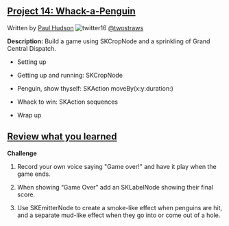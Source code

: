## [Project 14: Whack-a-Penguin](https://www.hackingwithswift.com/read/14/overview)
Written by [Paul Hudson](https://www.hackingwithswift.com/about)  ![twitter16](https://github.com/juliangyurov/PH-Project6a/assets/13259596/445c8ea0-65c4-4dba-8e1f-3f2750f0ef51)
  [@twostraws](https://twitter.com/twostraws)

**Description:** Build a game using SKCropNode and a sprinkling of Grand Central Dispatch.

- Setting up

- Getting up and running: SKCropNode

- Penguin, show thyself: SKAction moveBy(x:y:duration:)

- Whack to win: SKAction sequences

- Wrap up




 ## [Review what you learned](https://www.hackingwithswift.com/review/hws/project-14-whack-a-penguin)

**Challenge**

1. Record your own voice saying "Game over!" and have it play when the game ends.

2. When showing “Game Over” add an SKLabelNode showing their final score.

3. Use SKEmitterNode to create a smoke-like effect when penguins are hit, and a separate mud-like effect when they go into or come out of a hole.
